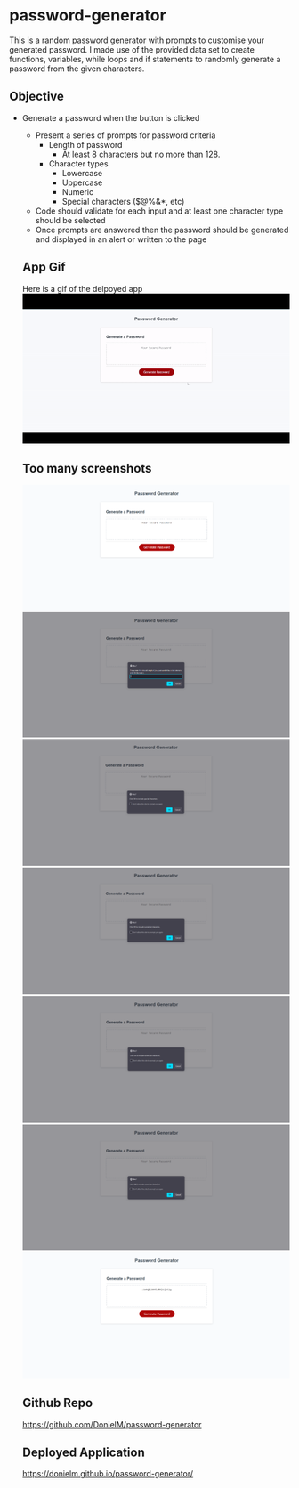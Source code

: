 # password-generator
This is a random password generator with prompts to customise your generated password. I made use of the provided data set to create functions, variables, while loops and if statements to randomly generate a password from the given characters.

## Objective
* Generate a password when the button is clicked
  * Present a series of prompts for password criteria
    * Length of password
      * At least 8 characters but no more than 128.
    * Character types
      * Lowercase
      * Uppercase
      * Numeric
      * Special characters ($@%&*, etc)
  * Code should validate for each input and at least one character type should be selected
  * Once prompts are answered then the password should be generated and displayed in an alert or written to the page

  ## App Gif
  Here is a gif of the delpoyed app 
  ![Alt Text](./assets/images/Untitledvideo-MadewithClipchamp-ezgif.com-video-to-gif-converter(1).gif)

  ## Too many screenshots
  ![Screenshot](./assets/images/screenshot1.PNG)
  ![Screenshot](./assets/images/screenshot2.PNG)
  ![Screenshot](./assets/images/screenshot3.PNG)
  ![Screenshot](./assets/images/screenshot4.PNG)
  ![Screenshot](./assets/images/screenshot5.PNG)
  ![Screenshot](./assets/images/screenshot6.PNG)
  ![Screenshot](./assets/images/screenshot7.PNG)

  ## Github Repo
  https://github.com/DonielM/password-generator
  
  ## Deployed Application
  https://donielm.github.io/password-generator/